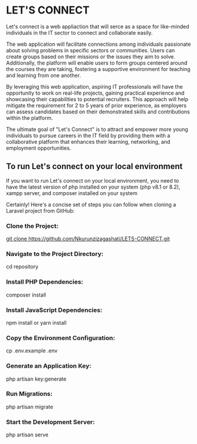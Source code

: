 <h1>LET'S CONNECT</h1>

<p>Let's connect is a web appliaction that will serce as a space for like-minded individuals in the IT sector to connect and collaborate easily.


The web application will facilitate connections among individuals passionate about solving problems in specific sectors or communities. Users can create groups based on their missions or the issues they aim to solve. Additionally, the platform will enable users to form groups centered around the courses they are taking, fostering a supportive environment for teaching and learning from one another.


By leveraging this web application, aspiring IT professionals will have the opportunity to work on real-life projects, gaining practical experience and showcasing their capabilities to potential recruiters. This approach will help mitigate the requirement for 2 to 5 years of prior experience, as employers can assess candidates based on their demonstrated skills and contributions within the platform.


The ultimate goal of "Let's Connect" is to attract and empower more young individuals to pursue careers in the IT field by providing them with a collaborative platform that enhances their learning, networking, and employment opportunities.
</p>

<h2>To run Let's connect on your local environment</h2>

<p>If you want to run Let's connect on your local environment, you need to have the latest version of php installed on your system (php v8.1 or 8.2), xampp server, and composer installed on your system</p>

Certainly! Here's a concise set of steps you can follow when cloning a Laravel project from GitHub:

### Clone the Project:
<a href="#">git clone https://github.com/Nkurunzizagashati/LETS-CONNECT.git</a>
### Navigate to the Project Directory:
cd repository
### Install PHP Dependencies:
composer install
### Install JavaScript Dependencies:
npm install
or
yarn install
### Copy the Environment Configuration:
cp .env.example .env
### Generate an Application Key:

php artisan key:generate

### Run Migrations:
php artisan migrate

### Start the Development Server:
php artisan serve
